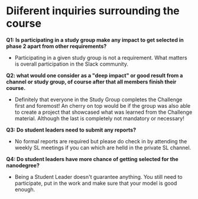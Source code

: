 # Diiferent inquiries surrounding the course


**Q1: Is participating in a study group make any impact to get selected in phase 2 apart from other requirements?**
-   Participating in a given study group is not a requirement. What matters is overall participation in the Slack community.

**Q2: what would one consider as a  "deep impact" or good result from a channel or study group, of course after that all members finish their course.**
-   Definitely that everyone in the Study Group completes the Challenge first and foremost! An cherry on top would be if the group was also able to create a project that showcased what was learned from the Challenge material. Although the last is completely not mandatory or necessary!

**Q3: Do student leaders need to submit any reports?**
-   No formal reports are required but please do check in by attending the weekly SL meetings if you can which are helld in the private SL channel.

**Q4: Do student leaders have more chance of getting selected for the nanodegree?**
-   Being a Student Leader doesn't guarantee anything. You still need to participate, put in the work and make sure that your model is good enough.
